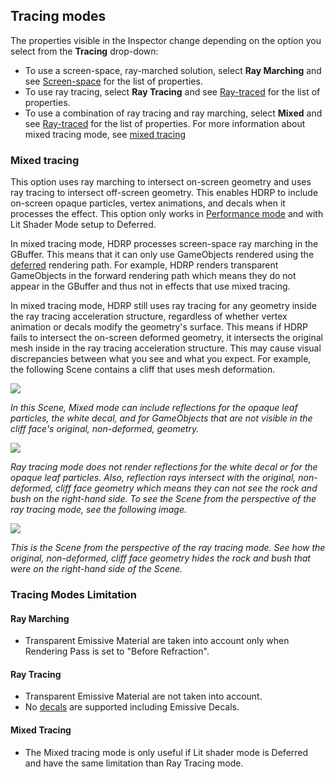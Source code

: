 ## Tracing modes

The properties visible in the Inspector change depending on the option you select from the **Tracing** drop-down:

- To use a screen-space, ray-marched solution, select **Ray Marching** and see [Screen-space](#screen-space) for the list of properties.
- To use ray tracing, select **Ray Tracing** and see [Ray-traced](#ray-traced) for the list of properties.
- To use a combination of ray tracing and ray marching, select **Mixed** and see [Ray-traced](#ray-traced) for the list of properties. For more information about mixed tracing mode, see [mixed tracing](#mixed-tracing)

### Mixed tracing

This option uses ray marching to intersect on-screen geometry and uses ray tracing to intersect off-screen geometry. This enables HDRP to include on-screen opaque particles, vertex animations, and decals when it processes the effect. This option only works in [Performance mode](../Ray-Tracing-Getting-Started.md#ray-tracing-mode) and with Lit Shader Mode setup to Deferred.

In mixed tracing mode, HDRP processes screen-space ray marching in the GBuffer. This means that it can only use GameObjects rendered using the [deferred](../Forward-And-Deferred-Rendering.md) rendering path. For example, HDRP renders transparent GameObjects in the forward rendering path which means they do not appear in the GBuffer and thus not in effects that use mixed tracing.

In mixed tracing mode, HDRP still uses ray tracing for any geometry inside the ray tracing acceleration structure, regardless of whether vertex animation or decals modify the geometry's surface. This means if HDRP fails to intersect the on-screen deformed geometry, it intersects the original mesh inside in the ray tracing acceleration structure. This may cause visual discrepancies between what you see and what you expect. For example, the following Scene contains a cliff that uses mesh deformation.

![](../Images/mixed-tracing-mixed.png)

*In this Scene, Mixed mode can include reflections for the opaque leaf particles, the white decal, and for GameObjects that are not visible in the cliff face's original, non-deformed, geometry.*

![](../Images/mixed-tracing-ray-traced.png)

*Ray tracing mode does not render reflections for the white decal or for the opaque leaf particles. Also, reflection rays intersect with the original, non-deformed, cliff face geometry which means they can not see the rock and bush on the right-hand side. To see the Scene from the perspective of the ray tracing mode, see the following image.*

![](../Images/mixed-tracing-ray-traced-no-deform.png)

*This is the Scene from the perspective of the ray tracing mode. See how the original, non-deformed, cliff face geometry hides the rock and bush that were on the right-hand side of the Scene.*

### Tracing Modes Limitation

#### Ray Marching

* Transparent Emissive Material are taken into account only when Rendering Pass is set to "Before Refraction".

#### Ray Tracing

* Transparent Emissive Material are not taken into account.
* No [decals](decal.md) are supported including Emissive Decals.

#### Mixed Tracing

* The Mixed tracing mode is only useful if Lit shader mode is Deferred and have the same limitation than Ray Tracing mode.
